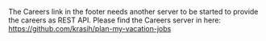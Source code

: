 The Careers link in the footer needs another server to be started to provide the careers as REST API. Please find the Careers server in here:
https://github.com/krasih/plan-my-vacation-jobs